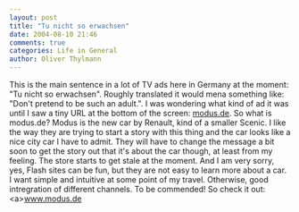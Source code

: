 ```yaml
---
layout: post
title: "Tu nicht so erwachsen"
date: 2004-08-10 21:46
comments: true
categories: Life in General
author: Oliver Thylmann
---
```



This is the main sentence in a lot of TV ads here in Germany at the moment: &quot;Tu nicht so erwachsen&quot;. Roughly translated it would mena something like: &quot;Don't pretend to be such an adult.&quot;. I was wondering what kind of ad it was until I saw a tiny URL at the bottom of the screen: [modus.de](http://modus.de/). So what is modus.de? Modus is the new car by Renault, kind of a smaller Scenic. I like the way they are trying to start a story with this thing and the car looks like a nice city car I have to admit. They will have to change the message a bit soon to get the story out that it's about the car though, at least from my feeling. The store starts to get stale at the moment. And I am very sorry, yes, Flash sites can be fun, but they are not easy to learn more about a car. I want simple and intuitive at some point of my travel. Otherwise, good intregration of different channels. To be commended! So check it out: &lt;a&gt;www.modus.de


